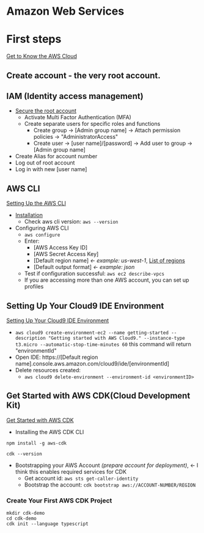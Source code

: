 # Amazon Web Services

# First steps
[Get to Know the AWS Cloud](https://aws.amazon.com/getting-started/#Get_to_Know_the_AWS_Cloud)

## Create account - the very root account.

## IAM (Identity access management)

* [Secure the root account](https://aws.amazon.com/getting-started/guides/setup-environment/module-two/)
  * Activate Multi Factor Authentication (MFA)
  * Create separate users for specific roles and functions
    * Create group -> [Admin group name] -> Attach permission policies -> "AdministratorAccess"
    * Create user -> [user name]/[password] -> Add user to group -> [Admin group name]
* Create Alias for account number
* Log out of root account
* Log in with new [user name]

## AWS CLI

[Setting Up the AWS CLI](https://aws.amazon.com/getting-started/guides/setup-environment/module-three/)

* [Installation](https://docs.aws.amazon.com/cli/latest/userguide/install-cliv2.html)
  * Check aws cli version: `aws --version`
* Configuring AWS CLI
  * `aws configure`
  * Enter:
    * [AWS Access Key ID]
    * [AWS Secret Access Key]
    * [Default region name] *<- example: us-west-1*, [List of regions](https://docs.aws.amazon.com/AmazonRDS/latest/UserGuide/Concepts.RegionsAndAvailabilityZones.html)
    * [Default output format] *<- example: json*
  * Test if configuration successful: `aws ec2 describe-vpcs`
  * If you are accessing more than one AWS account, you can set up profiles

## Setting Up Your Cloud9 IDE Environment

[Setting Up Your Cloud9 IDE Environment](https://aws.amazon.com/getting-started/guides/setup-environment/module-four/)

* `aws cloud9 create-environment-ec2 --name getting-started --description "Getting started with AWS Cloud9." --instance-type t3.micro --automatic-stop-time-minutes 60` this command will return "environmentId"
* Open IDE: https://[Default region name].console.aws.amazon.com/cloud9/ide/[environmentId]
* Delete resources created:
  * `aws cloud9 delete-environment --environment-id <environmentID>`

## Get Started with AWS CDK(Cloud Development Kit)
[Get Started with AWS CDK](https://aws.amazon.com/getting-started/guides/setup-cdk/)

* Installing the AWS CDK CLI

`npm install -g aws-cdk`

`cdk --version`

* Bootstrapping your AWS Account *(prepare account for deployment)*, <- I think this enables required services for CDK
  * Get account id: `aws sts get-caller-identity`
  * Bootstrap the account: `cdk bootstrap aws://ACCOUNT-NUMBER/REGION`

### Create Your First AWS CDK Project
```
mkdir cdk-demo
cd cdk-demo
cdk init --language typescript
```
